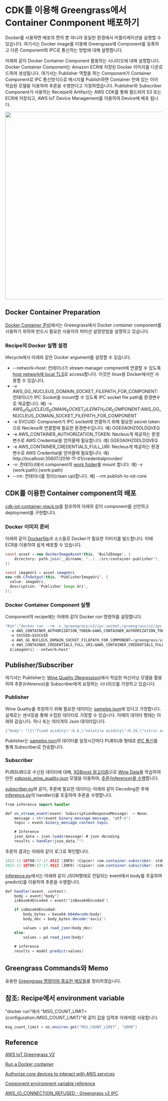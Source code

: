 # CDK를 이용해 Greengrass에서 Container Conmponent 배포하기 

Docker를 사용하면 배포의 편의 뿐 아니라 동일한 환경에서 어플리케이션을 실행할 수 있습니다. 여기서는 Docker image를 이용해 Greengrass에 Component를 등록하고 다른 Component와 IPC로 통신하는 방법에 대해 설명합니다. 

아래와 같이 Docker Container Component 활용하는 시나리오에 대해 설명합니다. Docker Container Component는 Amazon ECR에 저장된 Docker 이미지를 다운로드하여 생성됩니다. 여기서는 Publisher 역할을 하는 Component가 Container Component로 IPC 통신방식으로 메시지를 Publish하면 Container 안에 있는 이미 학습된 모델을 이용하여 추론을 수행한다고 가정하였습니다. Publisher와 Subscriber Component가 사용하는 Receipe와 Artifact는 AWS CDK를 통해 필드되어 S3 또는 ECR에 저장되고, AWS IoT Device Management를 이용하여 Device에 배포 됩니다. 

<img src="https://user-images.githubusercontent.com/52392004/202844915-eb30b976-491d-4897-b2de-84d3d44f195a.png" width="600">



## Docker Container Preparation

[Docker Container 준비](https://github.com/kyopark2014/iot-greengrass/blob/main/docker-component.md#docker-container-preparation)에서는 Greengrass에서 Docker container component를 사용하기 위하여 반드시 필요한 사용자의 퍼미션 설정방법을 설명하고 있습니다. 

### Recipe의 Docker 실행 설정 

lifecycle에서 아래와 같은 Docker argument를 설정할 수 있습니다. 

- --network=host: 컨테이너가 stream manager compnent에 연결할 수 있도록 [host network에 local TLS](https://docs.docker.com/engine/reference/run/#network-host)로 access합니다. 이것은 linux용 Docker에서만 사용할 수 있습니다. 
- -v AWS_GG_NUCLEUS_DOMAIN_SOCKET_FILEPATH_FOR_COMPONENT: 컨테이너가 IPC Socket을 mount할 수 있도록 IPC socket file path를 환경변수로 제공합니다. 예) -v $AWS_GG_NUCLEUS_DOMAIN_SOCKET_FILEPATH_FOR_COMPONENT:$AWS_GG_NUCLEUS_DOMAIN_SOCKET_FILEPATH_FOR_COMPONENT
- -e SVCUID: Component가 IPC socket에 연결하기 위해 필요한 secret token으로 Necleus와 연결할때 필요한 환경변수입니다. 예) GGE0A0HZ0DLDQVEQ
- -e AWS_CONTAINER_AUTHORIZATION_TOKEN: Necleus게 제공하는 환경변수로 AWS Credential을 얻어올때 필요합니다. 예) GGE0A0HZ0DLDQVEQ
- -e AWS_CONTAINER_CREDENTIALS_FULL_URI: Necleus게 제공하는 환경변수로 AWS Credential을 얻어올때 필요합니다. 예) http://localhost:35607/2016-11-01/credentialprovider/
- -v: 컨테이너에서 component의 [work folder](https://docs.aws.amazon.com/greengrass/v2/developerguide/component-recipe-reference.html#component-recipe-work-path)를 mount 합니다. 예) -v {work:path}:{work:path} 
- --rm: 컨테이너를 정리(clean up)합니다. 예) --rm publish-to-iot-core

## CDK를 이용한 Container component의 배포

[cdk-iot-container-stack.ts](https://github.com/kyopark2014/iot-greengrass-with-container-component/blob/main/cdk-iot-container/lib/cdk-iot-container-stack.ts)를 참조하여 아래와 같이 component를 선언하고 deployment를 구현합니다. 


### Docker 이미지 준비 

아래와 같이 [Dockerfile](https://github.com/kyopark2014/iot-greengrass-with-container-component/blob/main/src/container-subscriber/Dockerfile)과 소스들로 Docker가 필요한 이미지를 빌드합니다. 이때 ECR을 이용하여 쉽게 배포할 수 있습니다. 

```java
const asset = new DockerImageAsset(this, 'BuildImage', {
    directory: path.join(__dirname, '../../src/container-publisher'),
})

const imageUri = asset.imageUri
new cdk.CfnOutput(this, 'PublisherImageUri', {
  value: imageUri,
  description: 'Publisher Image Uri',
});
```

### Docker Container Component 실행 

Component의 recipe에는 아래와 같이 Docker run 명령어를 설정합니다.  

```java
"Run":"docker run --rm -v /greengrass/v2/ipc.socket:/greengrass/v2/ipc.socket 
  -e AWS_CONTAINER_AUTHORIZATION_TOKEN=$AWS_CONTAINER_AUTHORIZATION_TOKEN 
  -e SVCUID=$SVCUID 
  -e AWS_GG_NUCLEUS_DOMAIN_SOCKET_FILEPATH_FOR_COMPONENT=/greengrass/v2/ipc.socket 
  -e AWS_CONTAINER_CREDENTIALS_FULL_URI=$AWS_CONTAINER_CREDENTIALS_FULL_URI 
  ${imageUri} --network=host"
```

## Publisher/Subscriber

여기서는 Publisher는 [Wine Quality (Regression)](https://github.com/kyopark2014/ML-xgboost/tree/main/wine-quality)에서 학습한 머신러닝 모델을 활용하여 추론(Inference)을 Subscriber에게 요청하는 시나리오를 가정하고 있습니다.

### Publisher

Wine Quality를 측정하기 위해 필요한 데이터는 [samples.json](https://github.com/kyopark2014/ML-xgboost/blob/main/wine-quality/src/samples.json)에 있다고 가정합니다. 실제로는 센서등을 통해 수집된 데이터로 가정할 수 있습니다. 이때의 데이터 형태는 아래와 같습니다. 하나 또는 여러개의 Json 데이터입니다. 

```java
{"body": "[{\"fixed acidity\":6.6,\"volatile acidity\":0.24,\"citric acid\":0.28,\"residual sugar\":1.8,\"chlorides\":0.028,\"free sulfur dioxide\":39,\"total sulfur dioxide\":132,\"density\":0.99182,\"pH\":3.34,\"sulphates\":0.46,\"alcohol\":11.4,\"color_red\":0,\"color_white\":1},{\"fixed acidity\":8.7,\"volatile acidity\":0.78,\"citric acid\":0.51,\"residual sugar\":1.7,\"chlorides\":0.415,\"free sulfur dioxide\":12,\"total sulfur dioxide\":66,\"density\":0.99623,\"pH\":3.0,\"sulphates\":1.17,\"alcohol\":9.2,\"color_red\":1,\"color_white\":0}]", "isBase64Encoded": false}
```

Publisher는 [samples.json](https://github.com/kyopark2014/ML-xgboost/blob/main/wine-quality/src/samples.json)의 데이터를 일정시간마다 PUBSUB 형태로 
[IPC 통신](https://github.com/kyopark2014/iot-greengrass/blob/main/IPC.md)를 통해 Subscriber로 전송합니다. 


### Subscriber

PUBSUB으로 수신된 데이터에 대해, [XGBoost 알고리즘](https://github.com/kyopark2014/ML-Algorithms/blob/main/xgboost.md)으로 [Wine Data](https://archive.ics.uci.edu/ml/datasets/wine+quality)를 학습하여 만든 [xgboost_wine_quality.json](https://github.com/kyopark2014/ML-xgboost/blob/main/wine-quality/src/xgboost_wine_quality.json) 모델을 이용하여, [추론(Inference)를 수행](https://github.com/kyopark2014/ML-xgboost/tree/main/wine-quality#inference)합니다. 

[subscriber.py](https://github.com/kyopark2014/iot-greengrass-with-container-component/blob/main/src/container-subscriber/subscriber.py)와 같이, 추론에 필요한 데이터는 아래와 같이 Decoding한 후에 [inference.py](https://github.com/kyopark2014/iot-greengrass-with-container-component/blob/main/src/container-subscriber/inference.py)의 handler()를 호출하여 추론을 수행합니다.  

```java
from inference import handler  

def on_stream_event(event: SubscriptionResponseMessage) -> None:
    message = str(event.binary_message.message, 'utf-8')
    topic = event.binary_message.context.topic

    # Inference
    json_data = json.loads(message) # json decoding        
    results = handler(json_data,"")  
```

추론의 결과는 아래와 같이 로그로 확인합니다.

```java
2022-11-19T08:37:17.452Z [INFO] (Copier) com.container.subscriber: stdout. result: [6.573914 4.869721]. {scriptName=services.com.container.subscriber.lifecycle.Run, serviceName=com.container.subscriber, currentState=RUNNING}
2022-11-19T08:37:17.452Z [INFO] (Copier) com.container.subscriber: stdout. DEBUG:__main__:result: [6.573914051055908, 4.869720935821533]. {scriptName=services.com.container.subscriber.lifecycle.Run, serviceName=com.container.subscriber, currentState=RUNNING}
```

[inference.py](https://github.com/kyopark2014/iot-greengrass-with-container-component/blob/main/src/container-subscriber/inference.py)에서는 아래와 같이 JSON형태로 전달되는 event에서 body를 추출하여 predict()를 이용하여 추론을 수행합니다. 

```java
def handler(event, context):
    body = event['body']
    isBase64Encoded = event['isBase64Encoded']

    if isBase64Encoded: 
        body_bytes = base64.b64decode(body)
        body_dec = body_bytes.decode('ascii')        

        values = pd.read_json(body_dec)        
    else:
        values = pd.read_json(body)        
        
    # inference
    results = model.predict(values)
```


## Greengrass Commands와 Memo

유용한 [Greengrass 명령어와 중요한 메모들](https://github.com/kyopark2014/iot-greengrass/blob/main/greengrass-commands.md)를 정리하였습니다.


## 참조: Recipe에서 environment variable

"docker run"에서 "MSG_COUNT_LIMIT={configuration:/MSG_COUNT_LIMIT}"와 같이 값을 입력후 아래처럼 사용합니다. 

```java
msg_count_limit = os.environ.get("MSG_COUNT_LIMIT", "2000")
```

## Reference

[AWS IoT Greengrass V2](https://docs.aws.amazon.com/greengrass/v2/developerguide/what-is-iot-greengrass.html)

[Run a Docker container](https://docs.aws.amazon.com/greengrass/v2/developerguide/run-docker-container.html)

[Authorize core devices to interact with AWS services](https://docs.aws.amazon.com/greengrass/v2/developerguide/device-service-role.html)

[Component environment variable reference](https://docs.aws.amazon.com/greengrass/v2/developerguide/component-environment-variables.html)

[AWS_IO_CONNECTION_REFUSED - Greengrass v2 IPC](https://repost.aws/questions/QUtC1ZkV4OShak0dUmmLV6KA/aws-io-connection-refused-greengrass-v-2-ipc)

